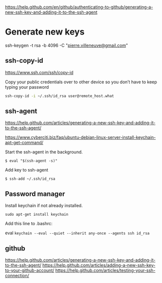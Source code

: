 
https://help.github.com/en/github/authenticating-to-github/generating-a-new-ssh-key-and-adding-it-to-the-ssh-agent

# Generate new keys

ssh-keygen -t rsa -b 4096 -C "pierre.villeneuve@gmail.com"

## ssh-copy-id

https://www.ssh.com/ssh/copy-id

Copy your public credentials over to other device so you don’t have to keep typing your password


```bash
ssh-copy-id -i ~/.ssh/id_rsa user@remote_host.what
```

## ssh-agent

https://help.github.com/articles/generating-a-new-ssh-key-and-adding-it-to-the-ssh-agent/

https://www.cyberciti.biz/faq/ubuntu-debian-linux-server-install-keychain-apt-get-command/

Start the ssh-agent in the background.

```
$ eval "$(ssh-agent -s)"
```

Add key to ssh-agent

```
$ ssh-add ~/.ssh/id_rsa
```

## Password manager

Install keychain if not already installed.

```
sudo apt-get install keychain
```

Add this line to .bashrc:

eval `keychain --eval --quiet --inherit any-once --agents ssh id_rsa`


## github

https://help.github.com/articles/generating-a-new-ssh-key-and-adding-it-to-the-ssh-agent/
https://help.github.com/articles/adding-a-new-ssh-key-to-your-github-account/
https://help.github.com/articles/testing-your-ssh-connection/


